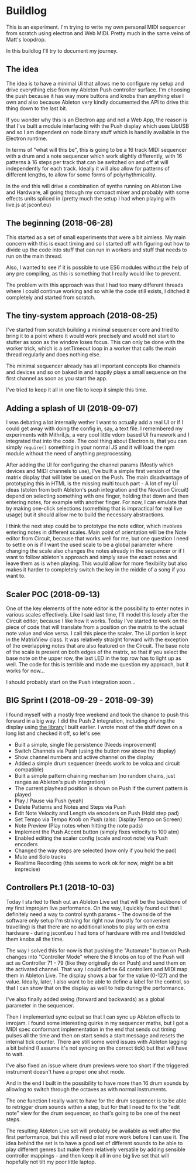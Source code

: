 # Buildlog

This is an experiment. I'm trying to write my own personal MIDI sequencer from scratch using
electron and Web MIDI. Pretty much in the same veins of Matt's loopdrop.

In this buildlog I'll try to document my journey.

## The idea

The idea is to have a minimal UI that allows me to configure my setup and drive everything else from my Ableton Push controller surface. I'm choosing the push because it has way more buttons and knobs than anything else I own and also because Ableton very kindly documented the API to drive this thing down to the last bit.

If you wonder why this is an Electron app and not a Web App, the reason is that I've built a module interfacing with the Push display which uses LibUSB and so I am dependent on node binary stuff which is handily available in the Electron runtime.

In terms of "what will this be", this is going to be a 16 track MIDI sequencer with a drum and a note sequencer which work slightly differently, with 16 patterns à 16 steps per track that can be switched on and off at will independently for each track. Ideally it will also allow for patterns of different lengths, to allow for some forms of polyrhythmicality.

In the end this will drive a combination of synths running on Ableton Live and Hardware, all going through my compact mixer and probably with some effects units spliced in (pretty much the setup I had when playing with live.js at jsconf.eu)

## The beginning (2018-06-28)

This started as a set of small experiments that were a bit aimless. My main concern with this is exact timing and so I started off with figuring out how to divide up the code into stuff that can run in workers and stuff that needs to run on the main thread.

Also, I wanted to see if it is possible to use ES6 modules without the help of any pre compiling, as this is something that I really would like to prevent.

The problem with this approach was that I had too many different threads where I could continue working and so while the code still exists, I ditched it completely and started from scratch.

## The tiny-system approach (2018-08-25)

I've started from scratch building a minimal sequencer core and tried to bring it to a point where it would work precisely and would not start to stutter as soon as the window loses focus. This can only be done with the worker trick, which is a setTimeout loop in a worker that calls the main thread regularly and does nothing else.

The minimal sequencer already has all important concepts like channels and devices and so on baked in and happily plays a small sequence on the first channel as soon as you start the app.

I've tried to keep it all in one file to keep it simple this time.

## Adding a splash of UI (2018-09-07)

I was debating a lot internally wether I want to actually add a real UI or if I could get away with doing the config in, say, a text file. I remembered my experiments with Mithril.js, a very cool little vdom based UI framework and I integrated that into the code. The cool thing about Electron is, that you can simply `require()` something in your normal JS and it will load the npm module without the need of anything preprocessing.

After adding the UI for configuring the channel params (Mostly which devices and MIDI channels to use), I've built a simple first version of the matrix display that will later be used on the Push. The main disadvantage of prototyping this in HTML is the missing multi touch part - A lot of my UI ideas (stolen from both Ableton's push integration and the Novation Circuit) depend on selecting something with one finger, holding that down and then entering notes, for example with another finger. For now, I can emulate that by making one-click selections (something that is impractical for real live usage) but it should allow me to build the necessary abstractions.

I think the next step could be to prototype the note editor, which involves entering notes in different scales. Main point of orientation will be the Note editor from Circuit, because that works well for me, but one question I need to settle on is if I want the used scale to be a global parameter where changing the scale also changes the notes already in the sequencer or if I want to follow ableton's approach and simply save the exact notes and leave them as is when playing. This would allow for more flexibility but also makes it harder to completely switch the key in the middle of a song if you want to.

## Scaler POC (2018-09-13)

One of the key elements of the note editor is the possibility to enter notes in various scales effectively. Like I said last time, I'll model this losely after the Circuit editor, because I like how it works. Today I've started to work on the piece of code that will translate from a position on the matrix to the actual note value and vice versa. I call this piece the scaler. The UI portion is kept in the MatrixView class. It was relatively straight forward with the exception of the overlapping notes that are also featured on the Circuit. The base note of the scale is present on both edges of the matrix, so that if you select the base note on the upper row, the last LED in the top row has to light up as well. The code for this is terrible and made me question my approach, but it works for now...

I should probably start on the Push integration soon...

## BIG Sprint I (2018-09-29 - 2018-09-39)

I found myself with a mostly free weekend and took the chance to push this forward in a big way. I did the Push 2 integration, including driving the display using [the library](https://github.com/halfbyte/ableton-push-canvas-display#readme) I built earlier. I wrote most of the stuff down on a long list and checked it off, so let's see:

- Built a simple, single file persistence (Needs improvement)
- Switch Channels via Push (using the button row above the display)
- Show channel numbers and active channel on the display
- Added a simple drum sequencer (needs work to be volca and circuit compatible)
- Built a simple pattern chaining mechanism (no random chains, just ranges as Ableton's push integration)
- The current playhead position is shown on Push if the current pattern is played
- Play / Pause via Push (yeah)
- Delete Patterns and Notes and Steps via Push
- Edit Note Velocity and Length via encoders on Push (Hold step pad)
- Set Tempo via Tempo Knob on Push (also: Display Tempo on Screen)
- Note Preview (Play notes when hitting the note pads)
- Implement the Push Accent button (simply fixes velocity to 100 atm)
- Enabled editing the scaler config (scale and root note) via Push encoders
- Changed the way steps are selected (now only if you hold the pad)
- Mute and Solo tracks
- Realtime Recording (this seems to work ok for now, might be a bit imprecise)

## Controllers Pt.1 (2018-10-03) 

Today I started to flesh out an Ableton Live set that will be the backbone of my first improjam live performance. On the way, I quickly found out that I definitely need a way to control synth params - The downside of the software only setup I'm striving for right now (mostly for convenient travelling) is that there are no additional knobs to play with on extra hardware - during jsconf.eu I had tons of hardware with me and I twiddled them knobs all the time.

The way I solved this for now is that pushing the "Automate" button on Push changes into "Controller Mode" where the 8 knobs on top of the Push will act as Controller 71 - 79 (like they originally do on Push) and send them on the activated channel. That way I could define 64 controllers and MIDI map them in Ableton Live. The display shows a bar for the value (0-127) and the value. Ideally, later, I also want to be able to define a label for the control, so that I can show that on the display as well to help during the performance.

I've also finally added swing (forward and backwards) as a global parameter in the sequencer.

Then I implemented sync output so that I can sync up Ableton effects to imrojam. I found some interesting quirks in my sequencer maths, but I got a MIDI spec conformant implementation in the end that sends out timing pulses all the time and then on start sends a start message and resets the internal tick counter. There are still some weird issues with Ableton lagging a bit behind (I assume it's not syncing on the correct tick) but that will have to wait.

I've also fixed an issue where drum previews were too short if the triggered instrument doesn't have a proper one shot mode.

And in the end I built in the possibility to have more than 16 drum sounds by allowing to switch through the octaves as with normal instruments.

The one function I really want to have for the drum sequencer is to be able to retrigger drum sounds within a step, but for that I need to fix the "edit note" view for the drum sequencer, so that's going to be one of the next steps.

The resulting Ableton Live set will probably be available as well after the first performance, but this will need *a lot* more work before I can use it. The idea behind the set is to have a good set of different sounds to be able to play different genres but make them relatively versatile by adding sensible controller mappings - and then keep it all in one big live set that will hopefully not tilt my poor little laptop.


